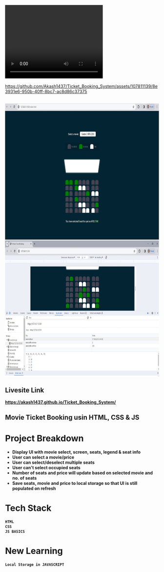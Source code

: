 
<video width="320" height="240" controls>
  <source src="
https://github.com/Akash1437/Ticket_Booking_System/assets/107811139/8e3931e6-950b-40ff-8bc7-ac8d86c37375
" type="video/mp4">
  
</video>

https://github.com/Akash1437/Ticket_Booking_System/assets/107811139/8e3931e6-950b-40ff-8bc7-ac8d86c37375


<br>

<img src="s1 mbs.jpg" alt="ss" width="947" height="445">
<br>
<img src="s2 mbs.jpg" alt="ss2" width="947" height="445">

## Livesite Link
 <b>  https://akash1437.github.io/Ticket_Booking_System/ </br>
    

## Movie Ticket Booking usin HTML, CSS & JS

 # Project Breakdown

- Display UI with movie select, screen, seats, legend & seat info
- User can select a movie/price
- User can select/deselect multiple seats
- User can't select occupied seats
- Number of seats and price will update based on selected movie and no. of seats
- Save seats, movie and price to local storage so that UI is still populated on refresh

 # Tech Stack

    HTML
    CSS
    JS BASICS

# New Learning

    Local Storage in JAVASCRIPT

    
